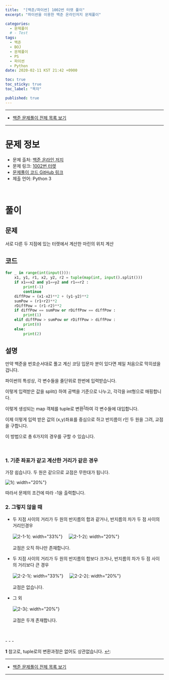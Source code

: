 ```yaml
---
title:  "[백준/파이썬] 1002번 터렛 풀이"
excerpt: "파이썬을 이용한 백준 온라인저지 문제풀이"

categories:
  - 문제풀이
  # - Test
tags:
  - 백준
  - BOJ
  - 문제풀이
  - PS
  - 파이썬
  - Python
date: 2020-02-11 KST 21:42 +0900

toc: true
toc_sticky: true
toc_label: "목차"

published: true
---
```


- - -

 - [백준 문제풀이 전체 목록 보기](/boj)

- - -

# 문제 정보
 - 문제 출처: [백준 온라인 저지](boj.kr)
 - 문제 링크: [1002번 터렛](https://www.acmicpc.net/problem/1002)
 - [문제풀이 코드 GitHub 링크](https://github.com/NeoMindStd/CodingLife)
 - 제출 언어: Python 3
 
 <br>

# 풀이

## 문제
서로 다른 두 지점에 있는 터렛에서 계산한 마린의 위치 계산

## 코드

```python
for _ in range(int(input())):
    x1, y1, r1, x2, y2, r2 = tuple(map(int, input().split()))
    if x1==x2 and y1==y2 and r1==r2 :
        print(-1)
        continue
    diffPow = (x1-x2)**2 + (y1-y2)**2
    sumPow = (r1+r2)**2
    rDiffPow = (r1-r2)**2
    if diffPow == sumPow or rDiffPow == diffPow :
        print(1)
    elif diffPow > sumPow or rDiffPow > diffPow :
        print(0)
    else:
        print(2)            

```

## 설명
만약 백준을 번호순서대로 풀고 계신 코딩 입문자 분이 있다면 제일 처음으로 막히셨을 겁니다.

파이썬의 특성상, 각 변수들을 줄단위로 한번에 입력받습니다.

이렇게 입력받은 값을 split() 하여 공백을 기준으로 나누고, 각각을 int형으로 매핑합니다.

이렇게 생성되는 map 객체를 tuple로 변환<sup id="tupleH">[1](#tupleT)</sup>하여 각 변수들에 대입합니다.

이제 이렇게 입력 받은 값의 (x,y)좌표를 중심으로 하고 반지름이 r인 두 원을 그려, 교점을 구합니다.

이 방법으로 총 6가지의 경우를 구할 수 있습니다.

<br>

### 1. 기준 좌표가 같고 계산한 거리가 같은 경우
가장 쉽습니다. 두 원은 같으므로 교점은 무한대가 됩니다.

![1](/assets/images/posts/boj1002/1.png){: width="20%"}

따라서 문제의 조건에 따라 -1을 출력합니다.
<br>

### 2. 그렇지 않을 때
* 두 지점 사이의 거리가 두 원의 반지름의 합과 같거나, 반지름의 차가 두 점 사이의 거리인경우<br><br>
![2-1-1](/assets/images/posts/boj1002/2-1-1.png){: width="33%"}&nbsp;&nbsp;&nbsp;&nbsp;
![2-1-2](/assets/images/posts/boj1002/2-1-2.png){: width="20%"}<br><br>
교점은 오직 하나만 존재합니다.


* 두 지점 사이의 거리가 두 원의 반지름의 합보다 크거나, 반지름의 차가 두 점 사이의 거리보다 큰 경우<br><br>
![2-2-1](/assets/images/posts/boj1002/2-2-1.png){: width="33%"}&nbsp;&nbsp;&nbsp;&nbsp;
![2-2-2](/assets/images/posts/boj1002/2-2-2.png){: width="20%"}<br><br>
교점은 없습니다.

* 그 외<br><br>
![2-3](/assets/images/posts/boj1002/2-3.png){: width="20%"}<br><br>
교점은 두개 존재합니다.

<br>
<br>
- - - 

<b id="tupleT">1</b> 참고로, tuple로의 변환과정은 없어도 상관없습니다.
 [↩](#tupleH): 

- - -

 - [백준 문제풀이 전체 목록 보기](/boj)

- - -